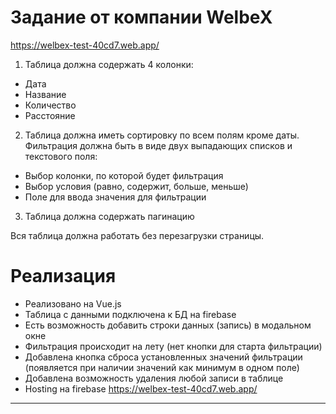 # Задание от компании WelbeX
https://welbex-test-40cd7.web.app/

1) Таблица должна содержать 4 колонки:
- Дата
- Название
- Количество
- Расстояние

2) Таблица должна иметь сортировку по всем полям кроме даты.
Фильтрация должна быть в виде двух выпадающих списков и текстового поля:
- Выбор колонки, по которой будет фильтрация
- Выбор условия (равно, содержит, больше, меньше)
- Поле для ввода значения для фильтрации

3) Таблица должна содержать пагинацию

Вся таблица должна работать без перезагрузки страницы.

# Реализация
- Реализовано на Vue.js
- Таблица с данными подключена к БД на firebase
- Есть возможность добавить строки данных (запись) в модальном окне
- Фильтрация происходит на лету (нет кнопки для старта фильтрации)
- Добавлена кнопка сброса установленных значений фильтрации (появляется при наличии значений как минимум в одном поле)
- Добавлена возможность удаления любой записи в таблице
- Hosting на firebase  https://welbex-test-40cd7.web.app/
---------------------------------------------------------------
